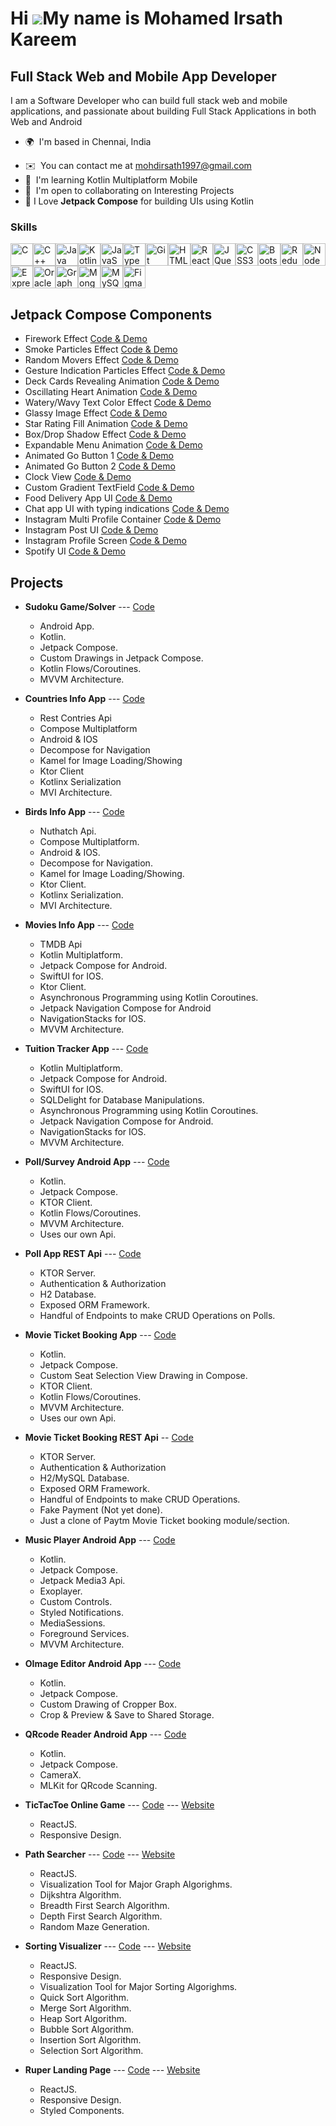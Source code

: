 Hi ![](https://user-images.githubusercontent.com/18350557/176309783-0785949b-9127-417c-8b55-ab5a4333674e.gif)My name is Mohamed Irsath Kareem
=============================================================================================================================================

Full Stack Web and Mobile App Developer
---------------------------------------

I am a Software Developer who can build full stack web and mobile applications, and passionate about building Full Stack Applications in both Web and Android

* 🌍  I'm based in Chennai, India
<!--- * 🖥️  See my portfolio at [My Portfolio](http://portfolio.com) -->
* ✉️  You can contact me at [mohdirsath1997@gmail.com](mailto:mohdirsath1997@gmail.com)
* 🧠  I'm learning Kotlin Multiplatform Mobile
* 🤝  I'm open to collaborating on Interesting Projects
* 💜  I Love **Jetpack Compose** for building UIs using Kotlin

### Skills


<p align="left">
<a href="https://docs.microsoft.com/en-us/cpp/?view=msvc-170" target="_blank" rel="noreferrer"><img src="https://raw.githubusercontent.com/danielcranney/readme-generator/main/public/icons/skills/c-colored.svg" width="36" height="36" alt="C" /></a><a href="https://docs.microsoft.com/en-us/cpp/?view=msvc-170" target="_blank" rel="noreferrer"><img src="https://raw.githubusercontent.com/danielcranney/readme-generator/main/public/icons/skills/cplusplus-colored.svg" width="36" height="36" alt="C++" /></a><a href="https://www.oracle.com/java/" target="_blank" rel="noreferrer"><img src="https://raw.githubusercontent.com/danielcranney/readme-generator/main/public/icons/skills/java-colored.svg" width="36" height="36" alt="Java" /></a><a href="https://kotlinlang.org/" target="_blank" rel="noreferrer"><img src="https://raw.githubusercontent.com/danielcranney/readme-generator/main/public/icons/skills/kotlin-colored.svg" width="36" height="36" alt="Kotlin" /></a><a href="https://developer.mozilla.org/en-US/docs/Web/JavaScript" target="_blank" rel="noreferrer"><img src="https://raw.githubusercontent.com/danielcranney/readme-generator/main/public/icons/skills/javascript-colored.svg" width="36" height="36" alt="JavaScript" /></a><a href="https://www.typescriptlang.org/" target="_blank" rel="noreferrer"><img src="https://raw.githubusercontent.com/danielcranney/readme-generator/main/public/icons/skills/typescript-colored.svg" width="36" height="36" alt="TypeScript" /></a><a href="https://git-scm.com/" target="_blank" rel="noreferrer"><img src="https://raw.githubusercontent.com/danielcranney/readme-generator/main/public/icons/skills/git-colored.svg" width="36" height="36" alt="Git" /></a><a href="https://developer.mozilla.org/en-US/docs/Glossary/HTML5" target="_blank" rel="noreferrer"><img src="https://raw.githubusercontent.com/danielcranney/readme-generator/main/public/icons/skills/html5-colored.svg" width="36" height="36" alt="HTML5" /></a><a href="https://reactjs.org/" target="_blank" rel="noreferrer"><img src="https://raw.githubusercontent.com/danielcranney/readme-generator/main/public/icons/skills/react-colored.svg" width="36" height="36" alt="React" /></a><a href="https://jquery.com/" target="_blank" rel="noreferrer"><img src="https://raw.githubusercontent.com/danielcranney/readme-generator/main/public/icons/skills/jquery-colored.svg" width="36" height="36" alt="JQuery" /></a><a href="https://www.w3.org/TR/CSS/#css" target="_blank" rel="noreferrer"><img src="https://raw.githubusercontent.com/danielcranney/readme-generator/main/public/icons/skills/css3-colored.svg" width="36" height="36" alt="CSS3" /></a><a href="https://getbootstrap.com/" target="_blank" rel="noreferrer"><img src="https://raw.githubusercontent.com/danielcranney/readme-generator/main/public/icons/skills/bootstrap-colored.svg" width="36" height="36" alt="Bootstrap" /></a><a href="https://redux.js.org/" target="_blank" rel="noreferrer"><img src="https://raw.githubusercontent.com/danielcranney/readme-generator/main/public/icons/skills/redux-colored.svg" width="36" height="36" alt="Redux" /></a><a href="https://nodejs.org/en/" target="_blank" rel="noreferrer"><img src="https://raw.githubusercontent.com/danielcranney/readme-generator/main/public/icons/skills/nodejs-colored.svg" width="36" height="36" alt="NodeJS" /></a><a href="https://expressjs.com/" target="_blank" rel="noreferrer"><img src="https://raw.githubusercontent.com/danielcranney/readme-generator/main/public/icons/skills/express-colored.svg" width="36" height="36" alt="Express" /></a><a href="https://www.oracle.com/uk/index.html" target="_blank" rel="noreferrer"><img src="https://raw.githubusercontent.com/danielcranney/readme-generator/main/public/icons/skills/oracle-colored.svg" width="36" height="36" alt="Oracle" /></a><a href="https://graphql.org/" target="_blank" rel="noreferrer"><img src="https://raw.githubusercontent.com/danielcranney/readme-generator/main/public/icons/skills/graphql-colored.svg" width="36" height="36" alt="GraphQL" /></a><a href="https://www.mongodb.com/" target="_blank" rel="noreferrer"><img src="https://raw.githubusercontent.com/danielcranney/readme-generator/main/public/icons/skills/mongodb-colored.svg" width="36" height="36" alt="MongoDB" /></a><a href="https://www.mysql.com/" target="_blank" rel="noreferrer"><img src="https://raw.githubusercontent.com/danielcranney/readme-generator/main/public/icons/skills/mysql-colored.svg" width="36" height="36" alt="MySQL" /></a><a href="https://www.figma.com/" target="_blank" rel="noreferrer"><img src="https://raw.githubusercontent.com/danielcranney/readme-generator/main/public/icons/skills/figma-colored.svg" width="36" height="36" alt="Figma" /></a>
</p>  

## Jetpack Compose Components  

- Firework Effect [Code & Demo](https://gist.github.com/Mikkareem/e87924e81e39a9e1be70c2f9165fe011)
- Smoke Particles Effect [Code & Demo](https://gist.github.com/Mikkareem/f834aae3be19dcdabae37f31a186d224)
- Random Movers Effect [Code & Demo](https://gist.github.com/Mikkareem/3cb6a1fa91d476a2b6016ed8e9c768c5)
- Gesture Indication Particles Effect [Code & Demo](https://gist.github.com/Mikkareem/e7c8b2bddb6f2af333c9fa244832ee00)
- Deck Cards Revealing Animation [Code & Demo](https://gist.github.com/Mikkareem/4bec6b37ba1042a705a414cc8f1bec6f)
- Oscillating Heart Animation [Code & Demo](https://gist.github.com/Mikkareem/afeb78254b89db20404efbd93c1d291f)
- Watery/Wavy Text Color Effect [Code & Demo](https://gist.github.com/Mikkareem/ac9fb5ca6d041effd68addf5bfde4b72)
- Glassy Image Effect [Code & Demo](https://gist.github.com/Mikkareem/f7fc3f7e8cb967f69007f9a779367459)
- Star Rating Fill Animation [Code & Demo](https://gist.github.com/Mikkareem/c17e9388ea92784c730f52ae944f4510)
- Box/Drop Shadow Effect [Code & Demo](https://gist.github.com/Mikkareem/45c8feb28f993f92293777c44812b8d1)
- Expandable Menu Animation [Code & Demo](https://gist.github.com/Mikkareem/05874502ec6e922744827d9a6cd02ebe)
- Animated Go Button 1 [Code & Demo](https://gist.github.com/Mikkareem/841fe7f4ef21a9457544af68cee235c1)
- Animated Go Button 2 [Code & Demo](https://gist.github.com/Mikkareem/1731bc3e33583fdb9f01c6e363a75594)
- Clock View [Code & Demo](https://gist.github.com/Mikkareem/e71631b07d9c93b5978f6da50f6419fc)
- Custom Gradient TextField [Code & Demo](https://gist.github.com/Mikkareem/ae06599b968720b8320d435dbda71080)
- Food Delivery App UI [Code & Demo](https://gist.github.com/Mikkareem/62f431f34174c1e20cc5e6addeb54586)
- Chat app UI with typing indications [Code & Demo](https://gist.github.com/Mikkareem/8a58bc9a3a5518ff0c612395d90206e5)  
- Instagram Multi Profile Container [Code & Demo](https://gist.github.com/Mikkareem/ef73fd202a0ce82173f765b1304e7b44)  
- Instagram Post UI [Code & Demo](https://gist.github.com/Mikkareem/b783efd34c7fe3bd28aeb447ac6023ff)
- Instagram Profile Screen [Code & Demo](https://gist.github.com/Mikkareem/a0df7c2ed5ee5dcda4a42786beecf287)
- Spotify UI [Code & Demo](https://gist.github.com/Mikkareem/1995b7467d65e9da79e91fa35d3627df)


## Projects

- **Sudoku Game/Solver** --- [Code]()  
    - Android App.
    - Kotlin.
    - Jetpack Compose.
    - Custom Drawings in Jetpack Compose.
    - Kotlin Flows/Coroutines.
    - MVVM Architecture.

- **Countries Info App** --- [Code]()  
    - Rest Contries Api
    - Compose Multiplatform
    - Android & IOS
    - Decompose for Navigation
    - Kamel for Image Loading/Showing
    - Ktor Client
    - Kotlinx Serialization  
    - MVI Architecture.  

- **Birds Info App** --- [Code]()  
    - Nuthatch Api.
    - Compose Multiplatform.
    - Android & IOS.
    - Decompose for Navigation.
    - Kamel for Image Loading/Showing.
    - Ktor Client.
    - Kotlinx Serialization.  
    - MVI Architecture.  

- **Movies Info App** --- [Code]()  
    - TMDB Api
    - Kotlin Multiplatform.
    - Jetpack Compose for Android.
    - SwiftUI for IOS.
    - Ktor Client.
    - Asynchronous Programming using Kotlin Coroutines.
    - Jetpack Navigation Compose for Android
    - NavigationStacks for IOS.
    - MVVM Architecture.  
    
- **Tuition Tracker App** --- [Code]()
    - Kotlin Multiplatform.
    - Jetpack Compose for Android.
    - SwiftUI for IOS.
    - SQLDelight for Database Manipulations.
    - Asynchronous Programming using Kotlin Coroutines.
    - Jetpack Navigation Compose for Android.
    - NavigationStacks for IOS.
    - MVVM Architecture.  

- **Poll/Survey Android App** --- [Code]()  
    - Kotlin.
    - Jetpack Compose.
    - KTOR Client.
    - Kotlin Flows/Coroutines.
    - MVVM Architecture.
    - Uses our own Api.

- **Poll App REST Api** --- [Code]()
    - KTOR Server.
    - Authentication & Authorization
    - H2 Database.
    - Exposed ORM Framework.
    - Handful of Endpoints to make CRUD Operations on Polls.

- **Movie Ticket Booking App** --- [Code]()
    - Kotlin.
    - Jetpack Compose.
    - Custom Seat Selection View Drawing in Compose.
    - KTOR Client.
    - Kotlin Flows/Coroutines.
    - MVVM Architecture.
    - Uses our own Api.

- **Movie Ticket Booking REST Api** -- [Code]()  
    - KTOR Server.
    - Authentication & Authorization
    - H2/MySQL Database.
    - Exposed ORM Framework.
    - Handful of Endpoints to make CRUD Operations.
    - Fake Payment (Not yet done).
    - Just a clone of Paytm Movie Ticket booking module/section.  

- **Music Player Android App** --- [Code]()  
    - Kotlin.
    - Jetpack Compose.
    - Jetpack Media3 Api.
    - Exoplayer.
    - Custom Controls.
    - Styled Notifications.
    - MediaSessions.
    - Foreground Services.
    - MVVM Architecture.  

- **OImage Editor Android App** --- [Code]()
    - Kotlin.
    - Jetpack Compose.
    - Custom Drawing of Cropper Box.
    - Crop & Preview & Save to Shared Storage.

- **QRcode Reader Android App** --- [Code]()
    - Kotlin.
    - Jetpack Compose.
    - CameraX.
    - MLKit for QRcode Scanning.

- **TicTacToe Online Game** --- [Code]() --- [Website]()  
    - ReactJS.
    - Responsive Design.

- **Path Searcher** --- [Code]() --- [Website]()  
    - ReactJS.
    - Visualization Tool for Major Graph Algorighms.
    - Dijkshtra Algorithm.
    - Breadth First Search Algorithm.
    - Depth First Search Algorithm.
    - Random Maze Generation.  

- **Sorting Visualizer** --- [Code]() --- [Website]()
    - ReactJS.
    - Responsive Design.
    - Visualization Tool for Major Sorting Algorighms.
    - Quick Sort Algorithm.
    - Merge Sort Algorithm.
    - Heap Sort Algorithm.
    - Bubble Sort Algorithm.
    - Insertion Sort Algorithm.
    - Selection Sort Algorithm.  

- **Ruper Landing Page** --- [Code]() --- [Website]()  
    - ReactJS.
    - Responsive Design.
    - Styled Components.